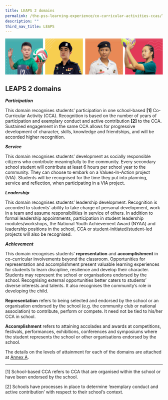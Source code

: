 ```yaml
---
title: LEAPS 2 domains
permalink: /the-pss-learning-experience/co-curricular-activities-ccas/leaps/leaps-2-0-domains/
description: ""
third_nav_title: LEAPS
---
```



![](/images/Our%20School/subbanner.jpg)

## LEAPS 2 domains

**_Participation_**

This domain recognises students’ participation in one school-based
<b>[1\]</b> Co-Curricular Activity (CCA). Recognition is based on the number of years of participation and exemplary conduct and active contribution <b>[2\]</b> to the CCA. Sustained engagement in the same CCA allows for progressive development of character, skills, knowledge and friendships, and will be accorded higher recognition.

**_Service_**

This domain recognises students’ development as socially responsible citizens who contribute meaningfully to the community. Every secondary school student will contribute at least 6 hours per school year to the community. They can choose to embark on a Values-In-Action project (VIA). Students will be recognised for the time they put into planning, service and reflection, when participating in a VIA project.

**_Leadership_**

This domain recognises students’ leadership development. Recognition is accorded to students’ ability to take charge of personal development, work in a team and assume responsibilities in service of others. In addition to formal leadership appointments, participation in student leadership modules/workshops, the National Youth Achievement Award (NYAA) and leadership positions in the school, CCA or student-initiated/student-led projects will also be recognised.

**_Achievement_**

This domain recognises students’ **representation** and **accomplishment** in co-curricular involvements beyond the classroom. Opportunities for representation and accomplishment present valuable learning experiences for students to learn discipline, resilience and develop their character. Students may represent the school or organisations endorsed by the school. Recognising external opportunities better caters to students’ diverse interests and talents. It also recognises the community’s role in developing the child.

**Representation** refers to being selected and endorsed by the school or an organisation endorsed by the school (e.g. the community club or national association) to contribute, perform or compete. It need not be tied to his/her CCA in school.

**Accomplishment** refers to attaining accolades and awards at competitions, festivals, performances, exhibitions, conferences and symposiums where the student represents the school or other organisations endorsed by the school.

The details on the levels of attainment for each of the domains are attached at [Annex A](/files/Co%20Curricular%20Activities/LEAPS%202%20PSS%20Public%20Version_2022_hw.pdf).

-----------------------------------

[1\] School-based CCA refers to CCA that are organised within the school or have been endorsed by the school.

[2\] Schools have processes in place to determine ‘exemplary conduct and active contribution’ with respect to their school’s context.